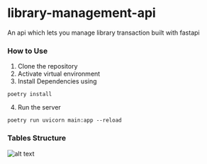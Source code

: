 # library-management-api
An api which lets you manage library transaction built with fastapi

### How to Use
1. Clone the repository
2. Activate virtual environment
3. Install Dependencies using

```
poetry install
```
4. Run the server

```
poetry run uvicorn main:app --reload
```

### Tables Structure

![alt text]([https://github.com/[username]/[reponame]/blob/[branch]/image.jpg?raw=true](https://github.com/adii21-Ux/library-management-api/blob/master/schema.png))
